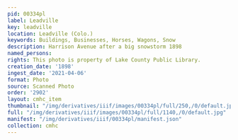 ```yaml
---
pid: 00334pl
label: Leadville
key: leadville
location: Leadville (Colo.)
keywords: Buildings, Businesses, Horses, Wagons, Snow
description: Harrison Avenue after a big snowstorm 1898
named_persons: 
rights: This photo is property of Lake County Public Library.
creation_date: '1898'
ingest_date: '2021-04-06'
format: Photo
source: Scanned Photo
order: '2902'
layout: cmhc_item
thumbnail: "/img/derivatives/iiif/images/00334pl/full/250,/0/default.jpg"
full: "/img/derivatives/iiif/images/00334pl/full/1140,/0/default.jpg"
manifest: "/img/derivatives/iiif/00334pl/manifest.json"
collection: cmhc
---
```

